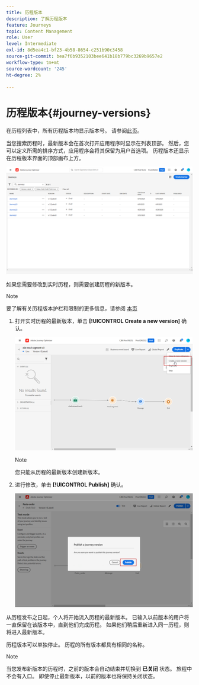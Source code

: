 ```yaml
---
title: 历程版本
description: 了解历程版本
feature: Journeys
topic: Content Management
role: User
level: Intermediate
exl-id: 8d5ea4c1-bf23-4b58-8654-c251b90c3458
source-git-commit: bea7f6b9352103bee641b18b779bc3269b9657e2
workflow-type: tm+mt
source-wordcount: '245'
ht-degree: 2%

---
```


# 历程版本{#journey-versions}

在历程列表中，所有历程版本均显示版本号。 请参阅[此页](../building-journeys/using-the-journey-designer.md)。

当您搜索历程时，最新版本会在首次打开应用程序时显示在列表顶部。 然后，您可以定义所需的排序方式，应用程序会将其保留为用户首选项。 历程版本还显示在历程版本界面的顶部画布上方。

![](assets/journeyversions1.png)

如果您需要修改到实时历程，则需要创建历程的新版本。

>[!NOTE]
>
>要了解有关历程版本护栏和限制的更多信息，请参阅 [本页](../start/guardrails.md#journey-versions-limitations)

1. 打开实时历程的最新版本，单击 **[!UICONTROL Create a new version]** 确认。

   ![](assets/journeyversions2.png)

   >[!NOTE]
   >
   >您只能从历程的最新版本创建新版本。

1. 进行修改，单击 **[!UICONTROL Publish]** 确认。

   ![](assets/journeyversions3.png)

从历程发布之日起，个人将开始流入历程的最新版本。 已输入以前版本的用户将一直保留在该版本中，直到他们完成历程。 如果他们稍后重新进入同一历程，则将进入最新版本。

历程版本可以单独停止。 历程的所有版本都具有相同的名称。

>[!NOTE]
>
>当您发布新版本的历程时，之前的版本会自动结束并切换到 **已关闭** 状态。 旅程中不会有入口。 即使停止最新版本，以前的版本也将保持关闭状态。
